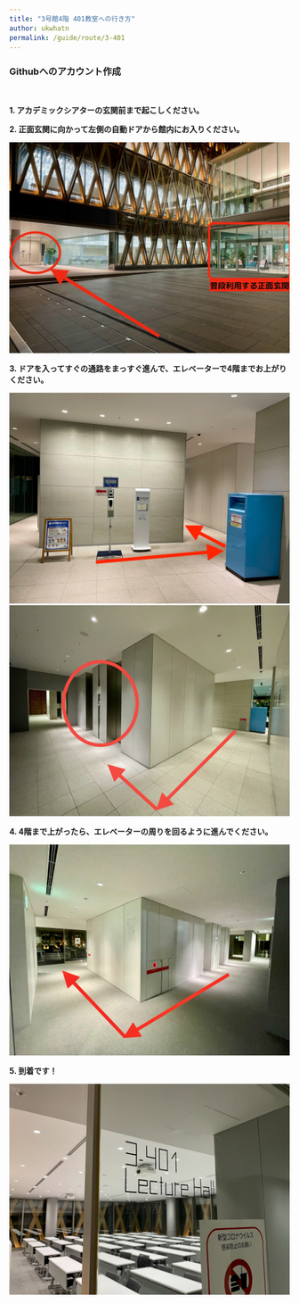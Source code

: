```yaml
---
title: "3号館4階 401教室への行き方"
author: ukwhatn
permalink: /guide/route/3-401
---
```



### Githubへのアカウント作成

<br>

**1. アカデミックシアターの玄関前まで起こしください。**


**2. 正面玄関に向かって左側の自動ドアから館内にお入りください。**

<img src="/assets/images/page/guide/route/3-401/3-401_1.png" alt="正面玄関">


**3. ドアを入ってすぐの通路をまっすぐ進んで、エレベーターで4階までお上がりください。**

<img src="/assets/images/page/guide/route/3-401/3-401_2.png" alt="1F1">
<img src="/assets/images/page/guide/route/3-401/3-401_3.png" alt="1F2">


**4. 4階まで上がったら、エレベーターの周りを回るように進んでください。**

<img src="/assets/images/page/guide/route/3-401/3-401_4.png" alt="4F1">


**5. 到着です！**

<img src="/assets/images/page/guide/route/3-401/3-401_5.png" alt="4F2">